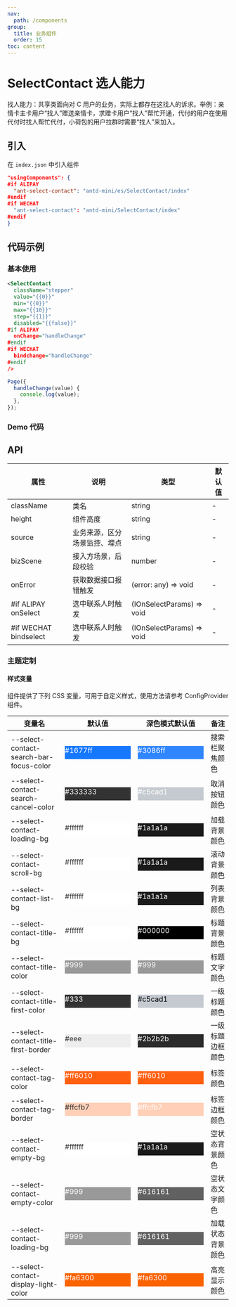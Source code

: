 ```yaml
---
nav:
  path: /components
group:
  title: 业务组件
  order: 15
toc: content
---
```


# SelectContact 选人能力

找人能力：共享类面向对 C 用户的业务，实际上都存在这找人的诉求。举例：亲情卡主卡用户“找人”赠送亲情卡，求赠卡用户“找人”帮忙开通，代付的用户在使用代付时找人帮忙代付，小荷包的用户拉群时需要“找人”来加入。

## 引入

在 `index.json` 中引入组件

```json
"usingComponents": {
#if ALIPAY
  "ant-select-contact": "antd-mini/es/SelectContact/index"
#endif
#if WECHAT
  "ant-select-contact": "antd-mini/SelectContact/index"
#endif
}
```

## 代码示例

### 基本使用

```xml
<SelectContact
  className="stepper"
  value="{{0}}"
  min="{{0}}"
  max="{{10}}"
  step="{{1}}"
  disabled="{{false}}"
#if ALIPAY
  onChange="handleChange"
#endif
#if WECHAT
  bindchange="handleChange"
#endif
/>
```

```js
Page({
  handleChange(value) {
    console.log(value);
  },
});
```

### Demo 代码

<code src='../../demo/pages/SelectContact/index'></code>

## API

| 属性                  | 说明                         | 类型                      | 默认值 |
| --------------------- | ---------------------------- | ------------------------- | ------ |
| className             | 类名                         | string                    | -      |
| height                | 组件高度                     | string                    | -      |
| source                | 业务来源，区分场景监控、埋点 | string                    | -      |
| bizScene              | 接入方场景，后段校验         | number                    | -      |
| onError               | 获取数据接口报错触发         | (error: any) => void      | -      |
| #if ALIPAY onSelect   | 选中联系人时触发             | (IOnSelectParams) => void | -      |
| #if WECHAT bindselect | 选中联系人时触发             | (IOnSelectParams) => void | -      |

### 主题定制

#### 样式变量

组件提供了下列 CSS 变量，可用于自定义样式，使用方法请参考 ConfigProvider 组件。

| 变量名                                  | 默认值                                                                                            | 深色模式默认值                                                                                    | 备注             |
| --------------------------------------- | ------------------------------------------------------------------------------------------------- | ------------------------------------------------------------------------------------------------- | ---------------- |
| --select-contact-search-bar-focus-color | <div style="width: 150px; height: 30px; background-color: #1677ff; color: #ffffff;">#1677ff</div> | <div style="width: 150px; height: 30px; background-color: #3086ff; color: #ffffff;">#3086ff</div> | 搜索栏聚焦颜色   |
| --select-contact-search-cancel-color    | <div style="width: 150px; height: 30px; background-color: #333333; color: #ffffff;">#333333</div> | <div style="width: 150px; height: 30px; background-color: #c5cad1; color: #ffffff;">#c5cad1</div> | 取消按钮颜色     |
| --select-contact-loading-bg             | <div style="width: 150px; height: 30px; background-color: #ffffff; color: #333333;">#ffffff</div> | <div style="width: 150px; height: 30px; background-color: #1a1a1a; color: #ffffff;">#1a1a1a</div> | 加载背景颜色     |
| --select-contact-scroll-bg              | <div style="width: 150px; height: 30px; background-color: #ffffff; color: #333333;">#ffffff</div> | <div style="width: 150px; height: 30px; background-color: #1a1a1a; color: #ffffff;">#1a1a1a</div> | 滚动背景颜色     |
| --select-contact-list-bg                | <div style="width: 150px; height: 30px; background-color: #ffffff; color: #333333;">#ffffff</div> | <div style="width: 150px; height: 30px; background-color: #1a1a1a; color: #ffffff;">#1a1a1a</div> | 列表背景颜色     |
| --select-contact-title-bg               | <div style="width: 150px; height: 30px; background-color: #ffffff; color: #333333;">#ffffff</div> | <div style="width: 150px; height: 30px; background-color: #000000; color: #ffffff;">#000000</div> | 标题背景颜色     |
| --select-contact-title-color            | <div style="width: 150px; height: 30px; background-color: #999999; color: #ffffff;">#999</div>    | <div style="width: 150px; height: 30px; background-color: #999999; color: #ffffff;">#999</div>    | 标题文字颜色     |
| --select-contact-title-first-color      | <div style="width: 150px; height: 30px; background-color: #333333; color: #ffffff;">#333</div>    | <div style="width: 150px; height: 30px; background-color: #c5cad1; color: #000000;">#c5cad1</div> | 一级标题颜色     |
| --select-contact-title-first-border     | <div style="width: 150px; height: 30px; background-color: #eeeeee; color: #333333;">#eee</div>    | <div style="width: 150px; height: 30px; background-color: #2b2b2b; color: #ffffff;">#2b2b2b</div> | 一级标题边框颜色 |
| --select-contact-tag-color              | <div style="width: 150px; height: 30px; background-color: #ff6010; color: #ffffff;">#ff6010</div> | <div style="width: 150px; height: 30px; background-color: #ff6010; color: #ffffff;">#ff6010</div> | 标签颜色         |
| --select-contact-tag-border             | <div style="width: 150px; height: 30px; background-color: #ffcfb7; color: #333333;">#ffcfb7</div> | <div style="width: 150px; height: 30px; background-color: #ffcfb7; color: #ffffff;">#ffcfb7</div> | 标签边框颜色     |
| --select-contact-empty-bg               | <div style="width: 150px; height: 30px; background-color: #ffffff; color: #333333;">#ffffff</div> | <div style="width: 150px; height: 30px; background-color: #1a1a1a; color: #ffffff;">#1a1a1a</div> | 空状态背景颜色   |
| --select-contact-empty-color            | <div style="width: 150px; height: 30px; background-color: #999999; color: #ffffff;">#999</div>    | <div style="width: 150px; height: 30px; background-color: #616161; color: #ffffff;">#616161</div> | 空状态文字颜色   |
| --select-contact-loading-bg             | <div style="width: 150px; height: 30px; background-color: #999999; color: #ffffff;">#999</div>    | <div style="width: 150px; height: 30px; background-color: #616161; color: #ffffff;">#616161</div> | 加载状态背景颜色 |
| --select-contact-display-light-color    | <div style="width: 150px; height: 30px; background-color: #fa6300; color: #ffffff;">#fa6300</div> | <div style="width: 150px; height: 30px; background-color: #fa6300; color: #ffffff;">#fa6300</div> | 高亮显示颜色     |
